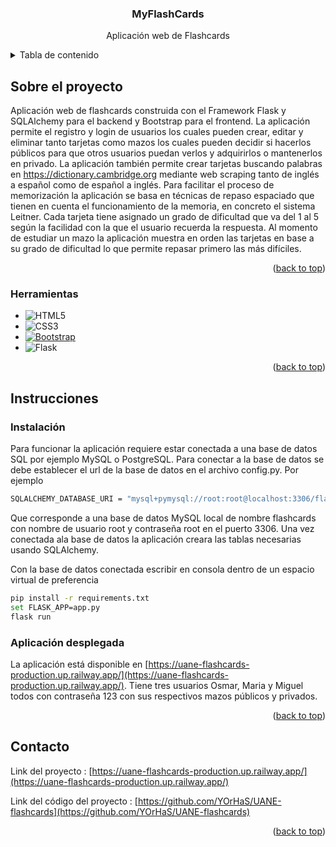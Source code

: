 <div align="center">
 

  <h3 align="center">MyFlashCards</h3>  <p align="center">
    Aplicación web de Flashcards    
  </p>

 </div>
 
 <details>
  <summary>Tabla de contenido</summary>
  <ol>
    <li>
      <a href="#sobre-el-proyecto">Sobre el proyecto</a>
      <ul>
         <li><a href="#herramientas">Herramientas</a></li>
      </ul>
    </li>
    
   <li>
      <a href="#instrucciones">Instrucciones</a>
      <ul>
        <li><a href="#instalación">Instalación</a></li>
       <li><a href="#aplicación-desplegada">Aplicación desplegada</a></li>
      </ul>
    </li>
    
   <li>
    <a href="#contacto">Contacto</a>
   </li>
    
  </ol>
</details>


## Sobre el proyecto

Aplicación web de flashcards construida con el Framework Flask y  SQLAlchemy para el backend y Bootstrap para el frontend. La aplicación permite el registro y login de usuarios los cuales pueden crear, editar y eliminar tanto tarjetas como mazos los cuales pueden decidir si hacerlos públicos para que otros usuarios puedan verlos y adquirirlos o mantenerlos en privado. La aplicación también permite crear tarjetas buscando palabras en https://dictionary.cambridge.org mediante web scraping tanto de inglés a español como de español a inglés. 
Para facilitar el proceso de memorización la aplicación se basa en técnicas de repaso espaciado que tienen en cuenta el funcionamiento de la memoria, en concreto el sistema Leitner. Cada tarjeta tiene asignado un grado de dificultad que va del 1 al 5 según la facilidad con la que el usuario recuerda la respuesta. Al momento de estudiar un mazo la aplicación muestra en orden las tarjetas en base a su grado de dificultad lo que permite repasar primero las más difíciles.

<p align="right">(<a href="#readme">back to top</a>)</p>


### Herramientas


* ![HTML5](https://img.shields.io/badge/html5-%23E34F26.svg?style=for-the-badge&logo=html5&logoColor=white)
* ![CSS3](https://img.shields.io/badge/css3-%231572B6.svg?style=for-the-badge&logo=css3&logoColor=white)
* [![Bootstrap][Bootstrap.com]][Bootstrap-url]
* ![Flask](https://img.shields.io/badge/flask-%23000.svg?style=for-the-badge&logo=flask&logoColor=white)

<p align="right">(<a href="#readme">back to top</a>)</p>

## Instrucciones





### Instalación
Para funcionar la aplicación requiere estar conectada a una base de datos SQL por ejemplo MySQL o PostgreSQL. Para conectar a la base de datos se debe establecer el url de la base de datos en el archivo config.py. Por ejemplo


   ```sh
   SQLALCHEMY_DATABASE_URI = "mysql+pymysql://root:root@localhost:3306/flashcards"
   ```
Que corresponde a una base de datos MySQL local de nombre flashcards con nombre de usuario root y contraseña root en el puerto 3306. Una vez conectada ala base de datos la aplicación creara las tablas necesarias usando SQLAlchemy.

Con la base de datos conectada escribir en consola dentro de un espacio virtual de preferencia

   ```sh
   pip install -r requirements.txt
   set FLASK_APP=app.py
   flask run
   ```
   
### Aplicación desplegada

La aplicación está disponible en  [https://uane-flashcards-production.up.railway.app/](https://uane-flashcards-production.up.railway.app/). Tiene tres usuarios Osmar, Maria y Miguel todos con contraseña 123 con sus respectivos mazos públicos y privados.

<p align="right">(<a href="#readme">back to top</a>)</p>



## Contacto



Link del proyecto : [https://uane-flashcards-production.up.railway.app/](https://uane-flashcards-production.up.railway.app/)

Link del código del proyecto : [https://github.com/YOrHaS/UANE-flashcards](https://github.com/YOrHaS/UANE-flashcards)

<p align="right">(<a href="#readme">back to top</a>)</p>


[Bootstrap.com]: https://img.shields.io/badge/Bootstrap-563D7C?style=for-the-badge&logo=bootstrap&logoColor=white
[Bootstrap-url]: https://getbootstrap.com
